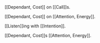 [[Dependant, Cost]] on [[Call]]s.

[[Dependant, Cost]] on [[Attention, Energy]].

[[Listen]]ing with [[Intention]].

[[Dependant, Cost]]s [[Attention, Energy]].



